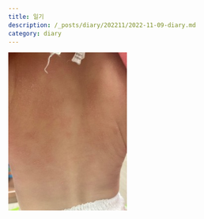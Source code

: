 ```yaml
---
title: 일기
description: /_posts/diary/202211/2022-11-09-diary.md
category: diary
---
```



![](/assets/images/diary/2022/11/09/둘째아들-주사맞은후.jpg)